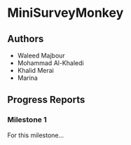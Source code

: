 # MiniSurveyMonkey

## Authors
- Waleed Majbour
- Mohammad Al-Khaledi
- Khalid Merai
- Marina

## Progress Reports
### Milestone 1
For this milestone...
